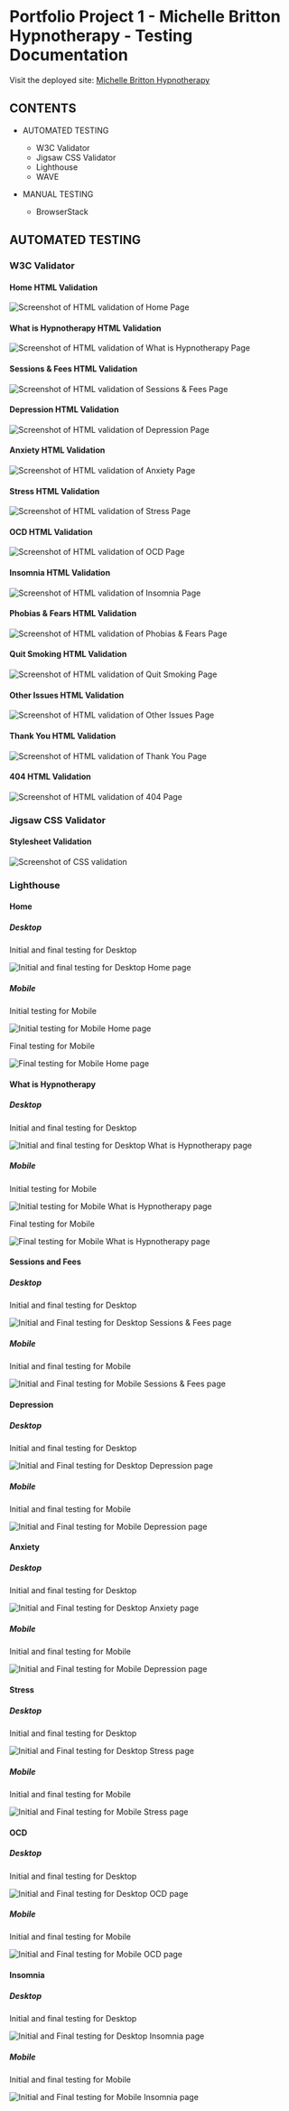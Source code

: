 # Portfolio Project 1 - Michelle Britton Hypnotherapy - Testing Documentation

Visit the deployed site: [Michelle Britton Hypnotherapy](https://michellebritton.github.io/michellebrittonhypnotherapy)

## CONTENTS

- AUTOMATED TESTING
    - W3C Validator
    - Jigsaw CSS Validator
    - Lighthouse
    - WAVE

- MANUAL TESTING
    - BrowserStack

## AUTOMATED TESTING

### W3C Validator

#### Home HTML Validation
![Screenshot of HTML validation of Home Page](documentation/testing/validation/html-v-home.png)

#### What is Hypnotherapy HTML Validation
![Screenshot of HTML validation of What is Hypnotherapy Page](documentation/testing/validation/html-v-what-is-hypno.png)

#### Sessions & Fees HTML Validation
![Screenshot of HTML validation of Sessions & Fees Page](documentation/testing/validation/html-v-sessions.png)

#### Depression HTML Validation
![Screenshot of HTML validation of Depression Page](documentation/testing/validation/html-v-depression.png)

#### Anxiety HTML Validation
![Screenshot of HTML validation of Anxiety Page](documentation/testing/validation/html-v-anxiety.png)

#### Stress HTML Validation
![Screenshot of HTML validation of Stress Page](documentation/testing/validation/html-v-stress.png)

#### OCD HTML Validation
![Screenshot of HTML validation of OCD Page](documentation/testing/validation/html-v-ocd.png)

#### Insomnia HTML Validation
![Screenshot of HTML validation of Insomnia Page](documentation/testing/validation/html-v-insomnia.png)

#### Phobias & Fears HTML Validation
![Screenshot of HTML validation of Phobias & Fears Page](documentation/testing/validation/html-v-phobias.png)

#### Quit Smoking HTML Validation
![Screenshot of HTML validation of Quit Smoking Page](documentation/testing/validation/html-v-smoking.png)

#### Other Issues HTML Validation
![Screenshot of HTML validation of Other Issues Page](documentation/testing/validation/html-v-other.png)

#### Thank You HTML Validation
![Screenshot of HTML validation of Thank You Page](documentation/testing/validation/html-v-thankyou.png)

#### 404 HTML Validation
![Screenshot of HTML validation of 404 Page](documentation/testing/validation/html-v-404.png)

### Jigsaw CSS Validator

#### Stylesheet Validation
![Screenshot of CSS validation](documentation/testing/validation/css-v.png)

### Lighthouse

#### Home
##### Desktop
Initial and final testing for Desktop

![Initial and final testing for Desktop Home page](documentation/testing/lighthouse/home-desktop.png)

##### Mobile
Initial testing for Mobile

![Initial testing for Mobile Home page](documentation/testing/lighthouse/home-mobile.png)

Final testing for Mobile

![Final testing for Mobile Home page](documentation/testing/lighthouse/home-mobile-final.png)

#### What is Hypnotherapy
##### Desktop
Initial and final testing for Desktop

![Initial and final testing for Desktop What is Hypnotherapy page](documentation/testing/lighthouse/what-is-hypnotherapy-desktop.png)

##### Mobile
Initial testing for Mobile

![Initial testing for Mobile What is Hypnotherapy page](documentation/testing/lighthouse/what-is-hypnotherapy-mobile.png)

Final testing for Mobile

![Final testing for Mobile What is Hypnotherapy page](documentation/testing/lighthouse/what-is-hypnotherapy-mobile-final.png)

#### Sessions and Fees
##### Desktop
Initial and final testing for Desktop

![Initial and Final testing for Desktop Sessions & Fees page](documentation/testing/lighthouse/sessions-desktop.png)

##### Mobile
Initial and final testing for Mobile

![Initial and Final testing for Mobile Sessions & Fees page](documentation/testing/lighthouse/sessions-mobile.png)

#### Depression
##### Desktop
Initial and final testing for Desktop

![Initial and Final testing for Desktop Depression page](documentation/testing/lighthouse/depression-desktop.png)

##### Mobile
Initial and final testing for Mobile

![Initial and Final testing for Mobile Depression page](documentation/testing/lighthouse/depression-mobile.png)

#### Anxiety
##### Desktop
Initial and final testing for Desktop

![Initial and Final testing for Desktop Anxiety page](documentation/testing/lighthouse/anxiety-desktop.png)

##### Mobile
Initial and final testing for Mobile

![Initial and Final testing for Mobile Depression page](documentation/testing/lighthouse/anxiety-mobile.png)

#### Stress
##### Desktop
Initial and final testing for Desktop

![Initial and Final testing for Desktop Stress page](documentation/testing/lighthouse/stress-desktop.png)

##### Mobile
Initial and final testing for Mobile

![Initial and Final testing for Mobile Stress page](documentation/testing/lighthouse/stress-mobile.png)

#### OCD
##### Desktop
Initial and final testing for Desktop

![Initial and Final testing for Desktop OCD page](documentation/testing/lighthouse/ocd-desktop.png)

##### Mobile
Initial and final testing for Mobile

![Initial and Final testing for Mobile OCD page](documentation/testing/lighthouse/ocd-mobile.png)

#### Insomnia
##### Desktop
Initial and final testing for Desktop

![Initial and Final testing for Desktop Insomnia page](documentation/testing/lighthouse/insomnia-desktop.png)

##### Mobile
Initial and final testing for Mobile

![Initial and Final testing for Mobile Insomnia page](documentation/testing/lighthouse/insomnia-mobile.png)

